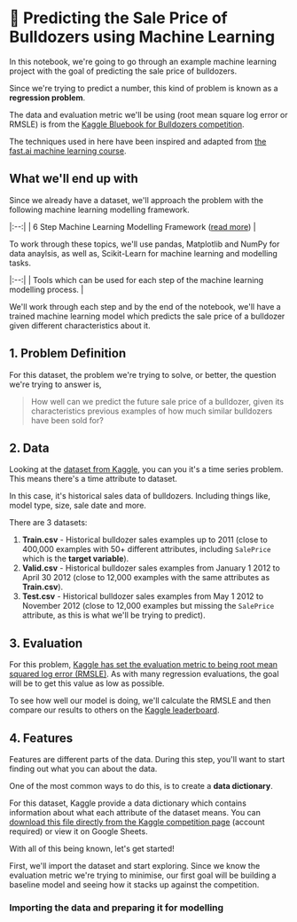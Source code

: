# 🚜 Predicting the Sale Price of Bulldozers using Machine Learning 

In this notebook, we're going to go through an example machine learning project with the goal of predicting the sale price of bulldozers.

Since we're trying to predict a number, this kind of problem is known as a **regression problem**.

The data and evaluation metric we'll be using (root mean square log error or RMSLE) is from the [Kaggle Bluebook for Bulldozers competition](https://www.kaggle.com/c/bluebook-for-bulldozers/overview).

The techniques used in here have been inspired and adapted from [the fast.ai machine learning course](https://course18.fast.ai/ml).

## What we'll end up with

Since we already have a dataset, we'll approach the problem with the following machine learning modelling framework.

|:--:| 
| 6 Step Machine Learning Modelling Framework ([read more](https://whimsical.com/9g65jgoRYTxMXxDosndYTB)) |

To work through these topics, we'll use pandas, Matplotlib and NumPy for data anaylsis, as well as, Scikit-Learn for machine learning and modelling tasks.


|:--:| 
| Tools which can be used for each step of the machine learning modelling process. |

We'll work through each step and by the end of the notebook, we'll have a trained machine learning model which predicts the sale price of a bulldozer given different characteristics about it.

## 1. Problem Definition

For this dataset, the problem we're trying to solve, or better, the question we're trying to answer is,

> How well can we predict the future sale price of a bulldozer, given its characteristics previous examples of how much similar bulldozers have been sold for?

## 2. Data

Looking at the [dataset from Kaggle](https://www.kaggle.com/c/bluebook-for-bulldozers/data), you can you it's a time series problem. This means there's a time attribute to dataset.

In this case, it's historical sales data of bulldozers. Including things like, model type, size, sale date and more.

There are 3 datasets:
1. **Train.csv** - Historical bulldozer sales examples up to 2011 (close to 400,000 examples with 50+ different attributes, including `SalePrice` which is the **target variable**).
2. **Valid.csv** - Historical bulldozer sales examples from January 1 2012 to April 30 2012 (close to 12,000 examples with the same attributes as **Train.csv**).
3. **Test.csv** - Historical bulldozer sales examples from May 1 2012 to November 2012 (close to 12,000 examples but missing the `SalePrice` attribute, as this is what we'll be trying to predict).

## 3. Evaluation

For this problem, [Kaggle has set the evaluation metric to being root mean squared log error (RMSLE)](https://www.kaggle.com/c/bluebook-for-bulldozers/overview/evaluation). As with many regression evaluations, the goal will be to get this value as low as possible.

To see how well our model is doing, we'll calculate the RMSLE and then compare our results to others on the [Kaggle leaderboard](https://www.kaggle.com/c/bluebook-for-bulldozers/leaderboard).

## 4. Features

Features are different parts of the data. During this step, you'll want to start finding out what you can about the data.

One of the most common ways to do this, is to create a **data dictionary**.

For this dataset, Kaggle provide a data dictionary which contains information about what each attribute of the dataset means. You can [download this file directly from the Kaggle competition page](https://www.kaggle.com/c/bluebook-for-bulldozers/download/Bnl6RAHA0enbg0UfAvGA%2Fversions%2FwBG4f35Q8mAbfkzwCeZn%2Ffiles%2FData%20Dictionary.xlsx) (account required) or view it on Google Sheets.

With all of this being known, let's get started! 

First, we'll import the dataset and start exploring. Since we know the evaluation metric we're trying to minimise, our first goal will be building a baseline model and seeing how it stacks up against the competition.

### Importing the data and preparing it for modelling
